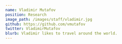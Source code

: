 ```yaml
---
name: Vladimir Mutafov
position: Research
image_path: /images/staff/vladimir.jpg
github: https://github.com/vmutafov
twitter: VladimirMutafov
blurb: Vladimir likes to travel around the world.
---
```

